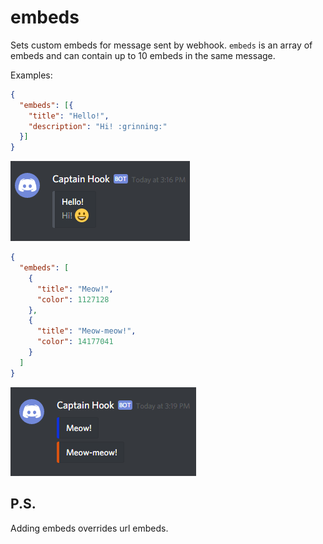 # embeds

Sets custom embeds for message sent by webhook. `embeds` is an array of embeds and can contain up to 10 embeds in the same message.

Examples:

```json
{
  "embeds": [{
    "title": "Hello!",
    "description": "Hi! :grinning:"
  }]
}
```

![embeds example](../img/structure/embeds.png)

```json
{
  "embeds": [
    {
      "title": "Meow!",
      "color": 1127128
    },
    {
      "title": "Meow-meow!",
      "color": 14177041
    }
  ]
}
```

![embeds example](../img/structure/embeds_2.png)

## P.S.

Adding embeds overrides url embeds.
